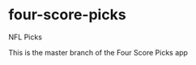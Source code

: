 four-score-picks
================

NFL Picks

This is the master branch of the Four Score Picks app
